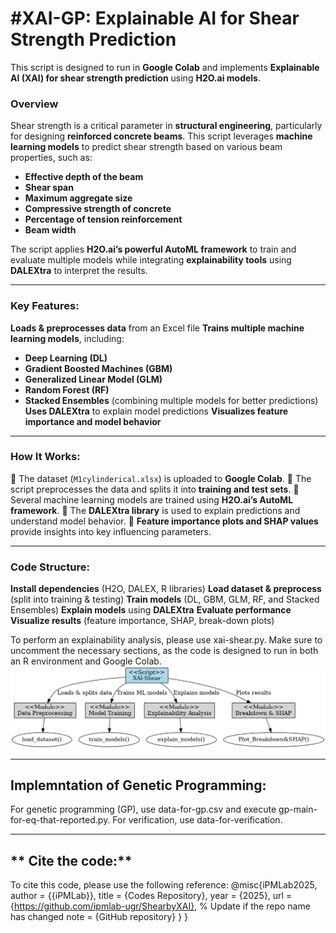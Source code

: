 
#XAI-GP: Explainable AI for Shear Strength Prediction
========================================================
This script is designed to run in **Google Colab** and implements **Explainable AI (XAI) for shear strength prediction** using **H2O.ai models**.

### **Overview**
Shear strength is a critical parameter in **structural engineering**, particularly for designing **reinforced concrete beams**. This script leverages **machine learning models** to predict shear strength based on various beam properties, such as:
- **Effective depth of the beam**
- **Shear span**
- **Maximum aggregate size**
- **Compressive strength of concrete**
- **Percentage of tension reinforcement**
- **Beam width**

The script applies **H2O.ai’s powerful AutoML framework** to train and evaluate multiple models while integrating **explainability tools** using **DALEXtra** to interpret the results.

---
### **Key Features:**
 **Loads & preprocesses data** from an Excel file
 **Trains multiple machine learning models**, including:
   - **Deep Learning (DL)**
   - **Gradient Boosted Machines (GBM)**
   - **Generalized Linear Model (GLM)**
   - **Random Forest (RF)**
   - **Stacked Ensembles** (combining multiple models for better predictions)
 **Uses DALEXtra** to explain model predictions
 **Visualizes feature importance and model behavior**

---
### **How It Works:**
🔹 The dataset (`M1cylinderical.xlsx`) is uploaded to **Google Colab**.
🔹 The script preprocesses the data and splits it into **training and test sets**.
🔹 Several machine learning models are trained using **H2O.ai’s AutoML framework**.
🔹 The **DALEXtra library** is used to explain predictions and understand model behavior.
🔹 **Feature importance plots and SHAP values** provide insights into key influencing parameters.

---
### **Code Structure:**
**Install dependencies** (H2O, DALEX, R libraries)
**Load dataset & preprocess** (split into training & testing)
**Train models** (DL, GBM, GLM, RF, and Stacked Ensembles)
**Explain models** using **DALEXtra**
**Evaluate performance**
**Visualize results** (feature importance, SHAP, break-down plots)


To perform an explainability analysis, please use xai-shear.py. Make sure to uncomment the necessary sections, as the code is designed to run in both an R environment and Google Colab.
![Alt Text](https://github.com/ipmlab-ugr/ShearbyXAI/blob/main/uml_diagram_final.png)

---
## **Implemntation of Genetic Programming:**
For genetic programming (GP), use data-for-gp.csv and execute gp-main-for-eq-that-reported.py. For verification, use data-for-verification.

---
## ** Cite the code:**
To cite this code, please use the following reference: @misc{iPMLab2025,
  author = {{iPMLab}},
  title = {Codes Repository},
  year = {2025},
  url = {https://github.com/ipmlab-ugr/ShearbyXAI},  % Update if the repo name has changed
  note = {GitHub repository}
}
 }
